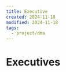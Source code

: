 ```yaml
---
title: Executive
created: 2024-11-18
modified: 2024-11-18
tags:
  - project/dma
---
```

# Executives
